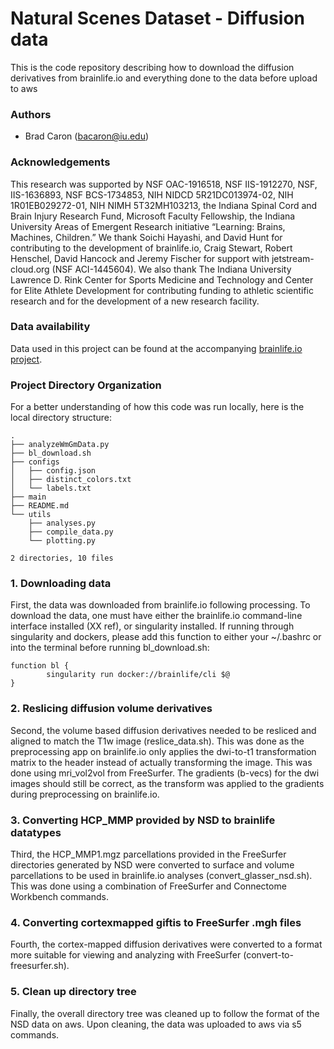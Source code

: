 # Natural Scenes Dataset - Diffusion data

This is the code repository describing how to download the diffusion derivatives from brainlife.io and everything done to the data before upload to aws
<!--
#![fig1](./reports/figures/fig1.png)

#![fig2](./reports/figures/fig2.png)
-->

### Authors 

- Brad Caron (bacaron@iu.edu)

### Acknowledgements  

This research was supported by NSF OAC-1916518, NSF IIS-1912270, NSF, IIS-1636893, NSF BCS-1734853, NIH NIDCD 5R21DC013974-02, NIH 1R01EB029272-01, NIH NIMH 5T32MH103213, the Indiana Spinal Cord and Brain Injury Research Fund, Microsoft Faculty Fellowship, the Indiana University Areas of Emergent Research initiative “Learning: Brains, Machines, Children.” We thank Soichi Hayashi, and David Hunt for contributing to the development of brainlife.io, Craig Stewart, Robert Henschel, David Hancock and Jeremy Fischer for support with jetstream-cloud.org (NSF ACI-1445604). We also thank The Indiana University Lawrence D. Rink Center for Sports Medicine and Technology and Center for Elite Athlete Development for contributing funding to athletic scientific research and for the development of a new research facility.

### Data availability

Data used in this project can be found at the accompanying [brainlife.io project](https://brainlife.io/project/5cb8973c71a8630036207a6a).

### Project Directory Organization

For a better understanding of how this code was run locally, here is the local directory structure:

	.
	├── analyzeWmGmData.py
	├── bl_download.sh
	├── configs
	│   ├── config.json
	│   ├── distinct_colors.txt
	│   └── labels.txt
	├── main
	├── README.md
	└── utils
	    ├── analyses.py
	    ├── compile_data.py
	    └── plotting.py
	
	2 directories, 10 files

<!--
<sub> This material is based upon work supported by the National Science Foundation Graduate Research Fellowship under Grant No. 1342962. Any opinion, findings, and conclusions or recommendations expressed in this material are those of the authors(s) and do not necessarily reflect the views of the National Science Foundation. </sub>
-->

### 1. Downloading data

First, the data was downloaded from brainlife.io following processing. To download the data, one must have either the brainlife.io command-line interface installed (XX ref), or singularity installed. If running through singularity and dockers, please add this function to either your ~/.bashrc or into the terminal before running bl_download.sh:
	
	function bl {
    		singularity run docker://brainlife/cli $@
	}

### 2. Reslicing diffusion volume derivatives

Second, the volume based diffusion derivatives needed to be resliced and aligned to match the T1w image (reslice_data.sh). This was done as the preprocessing app on brainlife.io only applies the dwi-to-t1 transformation matrix to the header instead of actually transforming the image. This was done using mri_vol2vol from FreeSurfer. The gradients (b-vecs) for the dwi images should still be correct, as the transform was applied to the gradients during preprocessing on brainlife.io.

### 3. Converting HCP_MMP provided by NSD to brainlife datatypes

Third, the HCP_MMP1.mgz parcellations provided in the FreeSurfer directories generated by NSD were converted to surface and volume parcellations to be used in brainlife.io analyses (convert_glasser_nsd.sh). This was done using a combination of FreeSurfer and Connectome Workbench commands.

### 4. Converting cortexmapped giftis to FreeSurfer .mgh files

Fourth, the cortex-mapped diffusion derivatives were converted to a format more suitable for viewing and analyzing with FreeSurfer (convert-to-freesurfer.sh).

### 5. Clean up directory tree

Finally, the overall directory tree was cleaned up to follow the format of the NSD data on aws. Upon cleaning, the data was uploaded to aws via s5 commands.

		

